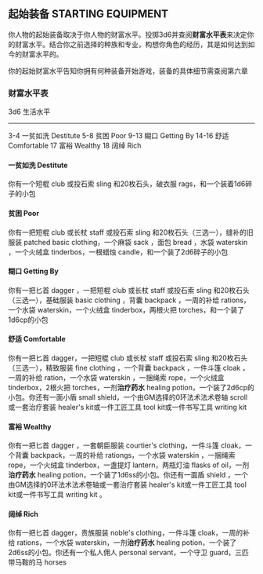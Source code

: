 ## 起始装备 STARTING EQUIPMENT

你人物的起始装备取决于你人物的财富水平。投掷3d6并查阅**财富水平表**来决定你的财富水平。结合你之前选择的种族和专业，构想你角色的经历，其是如何达到如今的财富水平的。

你的起始财富水平告知你拥有何种装备开始游戏，装备的具体细节需查阅第六章

### 财富水平表

  3d6     生活水平
  ------- --------------------
  3-4     一贫如洗 Destitute
  5-8     贫困 Poor
  9-13    糊口 Getting By
  14-16   舒适 Comfortable
  17      富裕 Wealthy
  18      阔绰 Rich

#### 一贫如洗 Destitute

你有一个短棍 club 或投石索 sling 和20枚石头，破衣服
rags，和一个装着1d6碎子的小包

#### 贫困 Poor

你有一把短棍 club 或长杖 staff 或投石索 sling
和20枚石头（三选一），缝补的旧服装 patched basic clothing，一个麻袋 sack
，面包 bread ，水袋 waterskin ，一个火绒盒 tinderbos，一根蜡烛
candle，和一个装了2d6碎子的小包

#### 糊口 Getting By

你有一把匕首 dagger ，一把短棍 club 或长杖 staff 或投石索 sling
和20枚石头（三选一），基础服装 basic clothing ，背囊 backpack
，一周的补给 rations，一个水袋 waterskin，一个火绒盒 tinderbox，两根火把
torches，和一个装了1d6cp的小包

#### 舒适 Comfortable

你有一把匕首 dagger，一把短棍 club 或长杖 staff 或投石索 sling
和20枚石头（三选一），精致服装 fine clothing ，一个背囊 backpack
，一件斗篷 cloak ，一周的补给 ration，一个水袋 waterskin ，一捆绳索
rope，一个火绒盒 tinderbox，2根火把 torches，一剂**治疗药水** healing
potion，一个装了2d6cp的小包。你还有一面小盾 small
shield，一个由GM选择的0环法术法术卷轴 scroll 或一套治疗套装 healer\'s
kit或一件工匠工具 tool kit或一件书写工具 writing kit

#### 富裕 Wealthy

你有一把匕首 dagger ，一套朝臣服装 courtier's clothing，一件斗篷
cloak，一个背囊 backpack，一周的补给 rationgs，一个水袋 waterskin
，一捆绳索 rope，一个火绒盒 tinderbox，一盏提灯 lantern，两瓶灯油 flasks
of oil，一剂**治疗药水** healing
potion，一个装了1d6ss的小包。你还有一面盾 shield
，一个由GM选择的0环法术法术卷轴或一套治疗套装 healer\'s
kit或一件工匠工具 tool kit或一件书写工具 writing kit 。

#### 阔绰 Rich

你有一把匕首 dagger，贵族服装 noble\'s clothing，一件斗篷
cloak，一周的补给 rations，一个水袋 waterskin，一剂**治疗药水** healing
potion，一个装了2d6ss的小包。你还有一个私人佣人 personal
servant，一个守卫 guard，三匹带马鞍的马 horses
